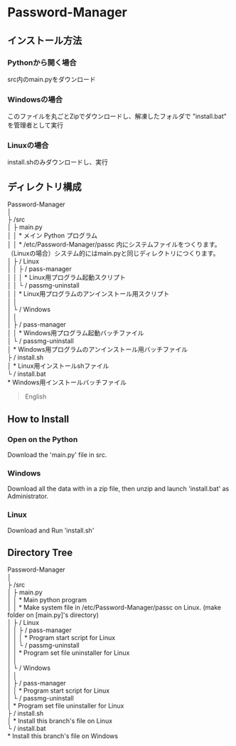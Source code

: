 # Password-Manager

## インストール方法  
### Pythonから開く場合  
src内のmain.pyをダウンロード  
### Windowsの場合  
このファイルを丸ごとZipでダウンロードし、解凍したフォルダで "install.bat" を管理者として実行  
### Linuxの場合
install.shのみダウンロードし、実行    

## ディレクトリ構成 
Password-Manager  
│  
├ /src  
│  ├ main.py  
│  │  * メイン Python プログラム  
│  │  * /etc/Password-Manager/passc 内にシステムファイルをつくります。（Linuxの場合）システム的にはmain.pyと同じディレクトリにつくります。  
│  ├ / Linux  
│  │  ├ / pass-manager  
│  │  │    * Linux用プログラム起動スクリプト  
│  │  └ / passmg-uninstall  
│  │       * Linux用プログラムのアンインストール用スクリプト  
│  │  
│  └ / Windows  
│     │  
│     ├ / pass-manager  
│     │    * Windows用プログラム起動バッチファイル  
│     └ / passmg-uninstall  
│          * Windows用プログラムのアンインストール用バッチファイル  
├ / install.sh  
│    * Linux用インストールshファイル  
└ / install.bat  
     * Windows用インストールバッチファイル   
     
> English

## How to Install
### Open on the Python  
Download the 'main.py' file in src.  
### Windows  
Download all the data with in a zip file, then unzip and launch 'install.bat' as Administrator.  
### Linux
Download and Run 'install.sh'    

## Directory Tree  
Password-Manager  
│  
├ /src  
│  ├ main.py  
│  │  * Main python program  
│  │  * Make system file in /etc/Password-Manager/passc on Linux. (make folder on [main.py]'s directory)  
│  ├ / Linux  
│  │  ├ / pass-manager  
│  │  │    * Program start script for Linux  
│  │  └ / passmg-uninstall  
│  │       * Program set file uninstaller for Linux  
│  │  
│  └ / Windows  
│     │  
│     ├ / pass-manager  
│     │    * Program start script for Linux  
│     └ / passmg-uninstall  
│          * Program set file uninstaller for Linux  
├ / install.sh  
│    * Install this branch's file on Linux  
└ / install.bat  
     * Install this branch's file on Windows   
